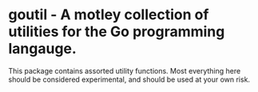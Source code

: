 # goutil - A motley collection of utilities for the Go programming langauge.  

This package contains assorted utility functions.  Most everything here should
be considered experimental, and should be used at your own risk.
